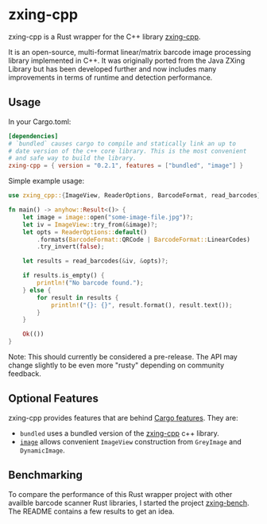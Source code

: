 # zxing-cpp

zxing-cpp is a Rust wrapper for the C++ library [zxing-cpp](https://github.com/zxing-cpp/zxing-cpp).

It is an open-source, multi-format linear/matrix barcode image processing library implemented in C++.
It was originally ported from the Java ZXing Library but has been developed further and now includes
many improvements in terms of runtime and detection performance.

## Usage

In your Cargo.toml:

```toml
[dependencies]
# `bundled` causes cargo to compile and statically link an up to
# date version of the c++ core library. This is the most convenient
# and safe way to build the library.
zxing-cpp = { version = "0.2.1", features = ["bundled", "image"] }
```

Simple example usage:

```rust
use zxing_cpp::{ImageView, ReaderOptions, BarcodeFormat, read_barcodes};

fn main() -> anyhow::Result<()> {
	let image = image::open("some-image-file.jpg")?;
	let iv = ImageView::try_from(&image)?;
	let opts = ReaderOptions::default()
		.formats(BarcodeFormat::QRCode | BarcodeFormat::LinearCodes)
		.try_invert(false);

	let results = read_barcodes(&iv, &opts)?;

	if results.is_empty() {
		println!("No barcode found.");
	} else {
		for result in results {
			println!("{}: {}", result.format(), result.text());
		}
	}

	Ok(())
}
```

Note: This should currently be considered a pre-release. The API may change slightly to be even more
"rusty" depending on community feedback.

## Optional Features

zxing-cpp provides features that are behind [Cargo features](https://doc.rust-lang.org/cargo/reference/manifest.html#the-features-section).
They are:

* `bundled` uses a bundled version of the [zxing-cpp](https://github.com/zxing-cpp/zxing-cpp) c++ library.
* [`image`](https://crates.io/crates/image) allows convenient `ImageView` construction from `GreyImage` and `DynamicImage`.

## Benchmarking

To compare the performance of this Rust wrapper project with other availble barcode scanner Rust libraries,
I started the project [zxing-bench](https://github.com/axxel/zxing-bench). The README contains a few
results to get an idea.
